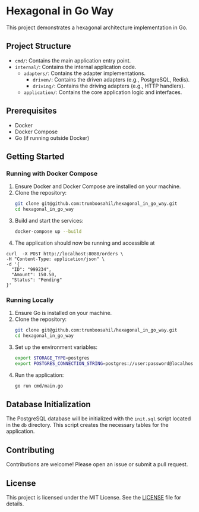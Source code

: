    # Hexagonal in Go Way

   This project demonstrates a hexagonal architecture implementation in Go.

   ## Project Structure

   - `cmd/`: Contains the main application entry point.
   - `internal/`: Contains the internal application code.
     - `adapters/`: Contains the adapter implementations.
       - `driven/`: Contains the driven adapters (e.g., PostgreSQL, Redis).
       - `driving/`: Contains the driving adapters (e.g., HTTP handlers).
     - `application/`: Contains the core application logic and interfaces.

   ## Prerequisites

   - Docker
   - Docker Compose
   - Go (if running outside Docker)

   ## Getting Started

   ### Running with Docker Compose

   1. Ensure Docker and Docker Compose are installed on your machine.
   2. Clone the repository:
      ```sh
      git clone git@github.com:trumboosahil/hexagonal_in_go_way.git
      cd hexagonal_in_go_way
      ```
   3. Build and start the services:
      ```sh
      docker-compose up --build
      ```
   4. The application should now be running and accessible at 
```curl
curl  -X POST http://localhost:8080/orders \
-H "Content-Type: application/json" \
-d '{
  "ID": "999234",
  "Amount": 150.50,
  "Status": "Pending"
}'
```

   ### Running Locally

   1. Ensure Go is installed on your machine.
   2. Clone the repository:
      ```sh
      git clone git@github.com:trumboosahil/hexagonal_in_go_way.git
      cd hexagonal_in_go_way
      ```
   3. Set up the environment variables:
      ```sh
      export STORAGE_TYPE=postgres
      export POSTGRES_CONNECTION_STRING=postgres://user:password@localhost:5434/mydb?sslmode=disable
      ```
   4. Run the application:
      ```sh
      go run cmd/main.go
      ```

   ## Database Initialization

   The PostgreSQL database will be initialized with the `init.sql` script located in the `db` directory. This script creates the necessary tables for the application.

   ## Contributing

   Contributions are welcome! Please open an issue or submit a pull request.

   ## License

   This project is licensed under the MIT License. See the [LICENSE](LICENSE) file for details.
